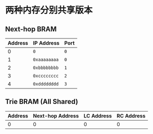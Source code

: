# 两种内存分别共享版本

## Next-hop BRAM

| Address | IP Address   | Port |
| ------- | ------------ | ---- |
| 0       | `0`          | `0`  |
| 1       | `0xaaaaaaaa` | `0`  |
| 2       | `0xbbbbbbbb` | `1`  |
| 3       | `0xcccccccc` | `2`  |
| 4       | `0xdddddddd` | `3`  |

## Trie BRAM (All Shared)

| Address | Next-hop Address | LC Address | RC Address |
| ------- | ---------------- | ---------- | ---------- |
| 0       | 0                | 0          | 0          |

